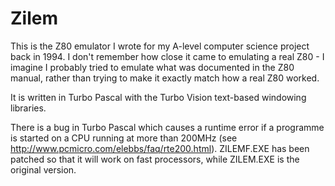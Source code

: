Zilem
=====

This is the Z80 emulator I wrote for my A-level computer science
project back in 1994. I don't remember how close it came to emulating
a real Z80 - I imagine I probably tried to emulate what was documented
in the Z80 manual, rather than trying to make it exactly match how a
real Z80 worked.

It is written in Turbo Pascal with the Turbo Vision text-based windowing
libraries.

There is a bug in Turbo Pascal which causes a runtime error if a programme
is started on a CPU running at more than 200MHz (see
http://www.pcmicro.com/elebbs/faq/rte200.html). ZILEMF.EXE has been
patched so that it will work on fast processors, while ZILEM.EXE is the
original version.

